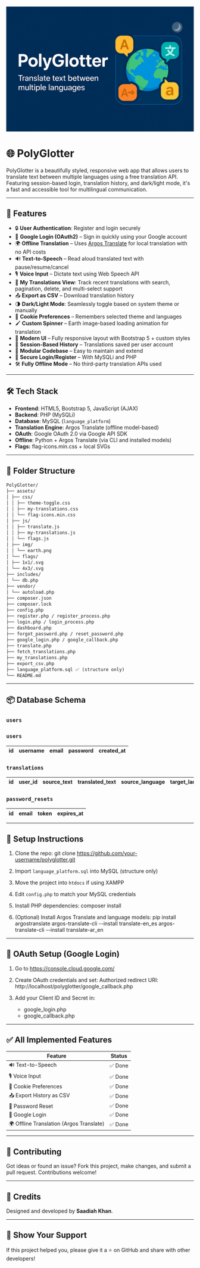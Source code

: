 ![PolyGlotter](https://github.com/ichbinsaadiah/PolyGlotter-Translate/blob/91836fb9b486a5b2a7ae6851f66c5fce369bf6cf/cover.png)

# 🌐 PolyGlotter

PolyGlotter is a beautifully styled, responsive web app that allows users to translate text between multiple languages using a free translation API. Featuring session-based login, translation history, and dark/light mode, it's a fast and accessible tool for multilingual communication.

---

## 🚀 Features

* 🔒 **User Authentication**: Register and login securely
* 🔑 **Google Login (OAuth2)** – Sign in quickly using your Google account
* 🌍 **Offline Translation** – Uses [Argos Translate](https://www.argosopentech.com/) for local translation with no API costs
* 🔊 **Text-to-Speech** – Read aloud translated text with pause/resume/cancel
* 🎙️ **Voice Input** – Dictate text using Web Speech API
* 💾 **My Translations View**: Track recent translations with search, pagination, delete, and multi-select support
* 📤 **Export as CSV** – Download translation history
* 🌗 **Dark/Light Mode**: Seamlessly toggle based on system theme or manually
* 🍪 **Cookie Preferences** – Remembers selected theme and languages
* 🖌️ **Custom Spinner** – Earth image-based loading animation for translation
* 🎨 **Modern UI** – Fully responsive layout with Bootstrap 5 + custom styles
* 🧠 **Session-Based History** – Translations saved per user account
* 📁 **Modular Codebase** – Easy to maintain and extend  
* 🔐 **Secure Login/Register** – With MySQLi and PHP
* 🛠️ **Fully Offline Mode** – No third-party translation APIs used

---

## 🛠️ Tech Stack

* **Frontend**: HTML5, Bootstrap 5, JavaScript (AJAX)
* **Backend**: PHP (MySQLi)
* **Database**: MySQL (`language_platform`)
* **Translation Engine**: Argos Translate (offline model-based)
* **OAuth**: Google OAuth 2.0 via Google API SDK
* **Offline**: Python + Argos Translate (via CLI and installed models)
* **Flags:** flag-icons.min.css + local SVGs

---

## 📁 Folder Structure

```
PolyGlotter/
├── assets/
│ ├── css/
│ │ ├── theme-toggle.css
│ │ ├── my-translations.css
│ │ └── flag-icons.min.css
│ ├── js/
│ │ ├── translate.js
│ │ ├── my-translations.js
│ │ └── flags.js
│ ├── img/
│ │ └── earth.png
│ └── flags/
│ ├── 1x1/.svg
│ └── 4x3/.svg
├── includes/
│ └── db.php
├── vendor/
│ └── autoload.php
├── composer.json
├── composer.lock
├── config.php
├── register.php / register_process.php
├── login.php / login_process.php
├── dashboard.php
├── forgot_password.php / reset_password.php
├── google_login.php / google_callback.php
├── translate.php
├── fetch_translations.php
├── my_translations.php
├── export_csv.php
├── language_platform.sql ✅ (structure only)
└── README.md
```

---

## 📦 Database Schema

### `users`

### `users`
| id | username | email | password | created_at |
|----|----------|-------|----------|------------|

### `translations`
| id | user_id | source_text | translated_text | source_language | target_language | created_at |
|----|---------|-------------|-----------------|------------------|------------------|------------|

### `password_resets`
| id | email | token | expires_at |
|----|-------|--------|-------------|

---

## 🧪 Setup Instructions

1. Clone the repo:
   git clone https://github.com/your-username/polyglotter.git

2. Import `language_platform.sql` into MySQL (structure only)

3. Move the project into `htdocs` if using XAMPP

4. Edit `config.php` to match your MySQL credentials

5. Install PHP dependencies:
   composer install

6. (Optional) Install Argos Translate and language models:
   pip install argostranslate
   argos-translate-cli --install translate-en_es
   argos-translate-cli --install translate-ar_en

---

## 🔐 OAuth Setup (Google Login)

1. Go to https://console.cloud.google.com/

2. Create OAuth credentials and set:
   Authorized redirect URI:
   http://localhost/polyglotter/google_callback.php

3. Add your Client ID and Secret in:
   - google_login.php
   - google_callback.php

---

## ✅ All Implemented Features
| Feature                                  | Status |
| ---------------------------------------- | ------ |
| 🔊 Text-to-Speech                        | ✅ Done |
| 🎙️ Voice Input                          |  ✅ Done |
| 🍪 Cookie Preferences                    | ✅ Done |
| 📤 Export History as CSV                 | ✅ Done |
| 🔐 Password Reset                        | ✅ Done |
| 🔑 Google Login                          | ✅ Done |
| 🌍 Offline Translation (Argos Translate) | ✅ Done |

---

## 🤝 Contributing

Got ideas or found an issue? Fork this project, make changes, and submit a pull request. Contributions welcome!

---

## 🏅 Credits

Designed and developed by **Saadiah Khan**.

---

## 🌟 Show Your Support

If this project helped you, please give it a ⭐ on GitHub and share with other developers!
